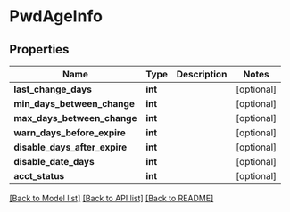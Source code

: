 # PwdAgeInfo

## Properties
Name | Type | Description | Notes
------------ | ------------- | ------------- | -------------
**last_change_days** | **int** |  | [optional] 
**min_days_between_change** | **int** |  | [optional] 
**max_days_between_change** | **int** |  | [optional] 
**warn_days_before_expire** | **int** |  | [optional] 
**disable_days_after_expire** | **int** |  | [optional] 
**disable_date_days** | **int** |  | [optional] 
**acct_status** | **int** |  | [optional] 

[[Back to Model list]](../README.md#documentation-for-models) [[Back to API list]](../README.md#documentation-for-api-endpoints) [[Back to README]](../README.md)


